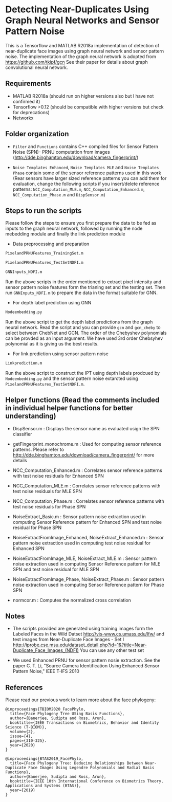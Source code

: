 # Detecting Near-Duplicates Using Graph Neural Networks and Sensor Pattern Noise

This is a Tensorflow and MATLAB R2018a implementation of detection of near-duplicate face images using graph neural network and sensor pattern noise. The implementation of the graph neural network is adopted from https://github.com/tkipf/gcn See their paper for details about graph convolutional neural network.
 
## Requirements
* MATLAB R2018a (should run on higher versions also but I have not confirmed it)
* Tensorflow >0.12 (should be compatible with higher versions but check for deprecations) 
* Networkx

## Folder organization

* `Filter` and `Functions` contains C++ compiled files for Sensor Pattern Noise (SPN)- PRNU computation from images
(http://dde.binghamton.edu/download/camera_fingerprint/)

* `Noise Templates Enhanced`, `Noise Templates MLE` and `Noise Templates Phase` contain some of the sensor reference patterns used in this work (Rear sensors
have larger sized reference patterns you can add them for evaluation, change the following scripts if you insert/delete reference patterns: `NCC_Computation_MLE.m`, `NCC_Computation_Enhanced.m`, `NCC_Computation_Phase.m` and `DispSensor.m`)

## Steps to run the scripts

Please follow the steps to ensure you first prepare the data to be fed as inputs to the graph neural network, followed by running the node mebedding module and finally the link prediction module

* Data preprocessing and preparation
```bash
PixelandPRNUFeatures_TrainingSet.m
```
```bash
PixelandPRNUFeatures_TestSetNDFI.m
```
```bash
GNNInputs_NDFI.m
```
Run the above scripts in the order mentioned to extract pixel intensity and sensor pattern noise features form the trianing set and the testing set. Then run `GNNInputs_NDFI.m` to prepare the data in the format suitable for GNN. 

* For depth label prediction using GNN
```bash
Nodeembedding.py
```
Run the above script to get the depth label predictions from the graph neural network. Read the script and you can provide `gcn` and `gcn_cheby` to select between ChebNet and GCN. The order of the Chebyshev polynomials can be provded as an input argument. We have used 3rd order Chebsyhev polynomial as it is giving us the best results.   

* For link prediction using sensor pattern noise
```bash
Linkprediction.m
```
Run the above script to construct the IPT using depth labels prodcued by `Nodeembedding.py` and the sensor pattern noise extarcted using `PixelandPRNUFeatures_TestSetNDFI.m`.  

## Helper functions (Read the comments included in individual helper functions for better understanding)

* DispSensor.m : Displays the sensor name as evaluated usign the SPN
classifier 

* getFingerprint\_monochrome.m : Used for computing sensor
reference patterns. Please refer to
http://dde.binghamton.edu/download/camera_fingerprint/ for more details

* NCC\_Computation\_Enhanced.m : Correlates sensor reference patterns
with test noise residuals for Enhanced SPN 

* NCC\_Computation\_MLE.m :
Correlates sensor reference patterns with test noise residuals for MLE
SPN 

* NCC\_Computation\_Phase.m : Correlates sensor reference patterns
with test noise residuals for Phase SPN 

* NoiseExtract\_Basic.m :
Sensor pattern noise extraction used in computing Sensor Reference
pattern for Enhanced SPN and test noise residual for Phase SPN

* NoiseExtractFromImage\_Enhanced, NoiseExtract\_Enhanced.m : Sensor
pattern noise extraction used in computing test noise residual for
Enhanced SPN 

* NoiseExtractFromImage\_MLE, NoiseExtract\_MLE.m : Sensor
pattern noise extraction used in computing Sensor Reference pattern for
MLE SPN and test noise residual for MLE SPN

* NoiseExtractFromImage\_Phase, NoiseExtract\_Phase.m : Sensor pattern
noise extraction used in computing Sensor Reference pattern for Phase
SPN 

* normcor.m : Computes the normalized cross correlation

## Notes

* The scripts provided are generated using training images form the Labeled Faces in the Wild Datset http://vis-www.cs.umass.edu/lfw/ and test images from Near-Duplicate Face Images - Set I http://iprobe.cse.msu.edu/dataset_detail.php?id=1&?title=Near-Duplicate_Face_Images_(NDFI) You can use any other test set

* We used Enhanced PRNU for sensor pattern nosie extraction. See the paper C. T. Li, "Source Camera Identification Using Enhanced Sensor Pattern
Noise," IEEE T-IFS 2010

## References

Please read our previous work to learn more about the face phylogeny:

```
@inproceedings{TBIOM2020_FacePhylo,
  title={Face Phylogeny Tree USing Basis Functions},
  author={Banerjee, Sudipta and Ross, Arun},
  booktitle={IEEE Transactions on Biometrics, Behavior and Identity Science (T-BIOM)},
  volume={2},
  issue={4},
  pages={310-325}.
  year={2020}
}
```

```
@inproceedings{BTAS2019_FacePhylo,
  title={Face Phylogeny Tree: Deducing Relationships Between Near-Duplicate Face Images Using Legendre Polynomials and Radial Basis Functions},
  author={Banerjee, Sudipta and Ross, Arun},
  booktitle={IEEE 10th International Conference on Biometrics Theory, Applications and Systems (BTAS)},
  year={2019}
}
```

